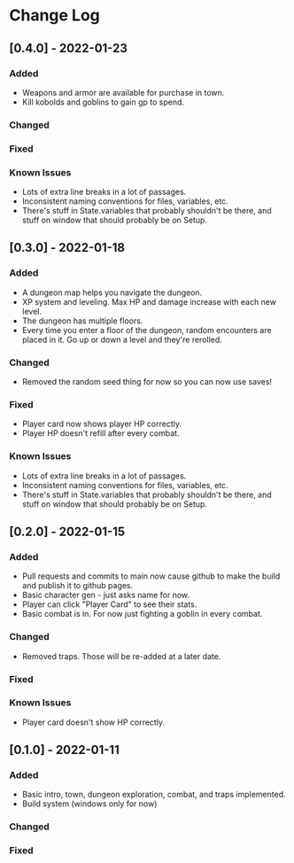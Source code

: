 # Change Log
## [0.4.0] - 2022-01-23

### Added
- Weapons and armor are available for purchase in town.
- Kill kobolds and goblins to gain gp to spend.

### Changed

### Fixed

### Known Issues
- Lots of extra line breaks in a lot of passages.
- Inconsistent naming conventions for files, variables, etc.
- There's stuff in State.variables that probably shouldn't be there, and stuff on window that should probably be on Setup.

## [0.3.0] - 2022-01-18

### Added
- A dungeon map helps you navigate the dungeon.
- XP system and leveling. Max HP and damage increase with each new level.
- The dungeon has multiple floors.
- Every time you enter a floor of the dungeon, random encounters are placed in it. Go up or down a level and they're rerolled.

### Changed
- Removed the random seed thing for now so you can now use saves!

### Fixed
- Player card now shows player HP correctly.
- Player HP doesn't refill after every combat.

### Known Issues
- Lots of extra line breaks in a lot of passages.
- Inconsistent naming conventions for files, variables, etc.
- There's stuff in State.variables that probably shouldn't be there, and stuff on window that should probably be on Setup.

## [0.2.0] - 2022-01-15

### Added
- Pull requests and commits to main now cause github to make the build and publish it to github pages.
- Basic character gen - just asks name for now.
- Player can click "Player Card" to see their stats.
- Basic combat is in. For now just fighting a goblin in every combat.

### Changed
- Removed traps. Those will be re-added at a later date.

### Fixed

### Known Issues
- Player card doesn't show HP correctly.

## [0.1.0] - 2022-01-11

### Added
- Basic intro, town, dungeon exploration, combat, and traps implemented.
- Build system (windows only for now)

### Changed

### Fixed
